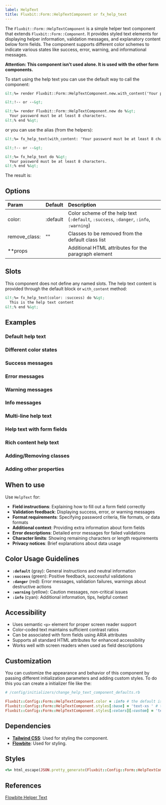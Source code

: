 ```yaml
---
label: HelpText
title: Fluxbit::Form::HelpTextComponent or fx_help_text
---
```


The `Fluxbit::Form::HelpTextComponent` is a simple helper text component that extends `Fluxbit::Form::Component`.
It provides styled text elements for displaying helper information, validation messages, and explanatory content below form fields. The component supports different color schemes to indicate various states like success, error, warning, and informational messages.

**Attention: This component isn't used alone. It is used with the other form components.**

To start using the help text you can use the default way to call the component:

```html
&lt;%= render Fluxbit::Form::HelpTextComponent.new.with_content('Your password must be at least 8 characters.') %&gt;

&lt;!-- or --&gt;

&lt;%= render Fluxbit::Form::HelpTextComponent.new do %&gt;
  Your password must be at least 8 characters.
&lt;% end %&gt;
```

or you can use the alias (from the helpers):

```html
&lt;%= fx_help_text(with_content: 'Your password must be at least 8 characters.') %&gt;

&lt;!-- or --&gt;

&lt;%= fx_help_text do %&gt;
  Your password must be at least 8 characters.
&lt;% end %&gt;
```

The result is:

<lookbook-embed app="/lookbook/" preview="Fluxbit::Form::HelpTextComponentPreview" scenario="playground" panels="params,source"></lookbook-embed>

## Options

| Param              | Default     | Description
|:-------------------|:------------|:------------
| color:             | :default    | Color scheme of the help text (`:default`, `:success`, `:danger`, `:info`, `:warning`)
| remove_class:      | ""          | Classes to be removed from the default class list
| **props            |             | Additional HTML attributes for the paragraph element

## Slots

This component does not define any named slots. The help text content is provided through the default block or `with_content` method:

```html
&lt;%= fx_help_text(color: :success) do %&gt;
  This is the help text content
&lt;% end %&gt;
```

## Examples

### Default help text

<lookbook-embed app="/lookbook/" preview="Fluxbit::Form::HelpTextComponentPreview" scenario="default_help_text" panels="source"></lookbook-embed>

### Different color states

<lookbook-embed app="/lookbook/" preview="Fluxbit::Form::HelpTextComponentPreview" scenario="color_states" panels="source"></lookbook-embed>

### Success messages

<lookbook-embed app="/lookbook/" preview="Fluxbit::Form::HelpTextComponentPreview" scenario="success_messages" panels="source"></lookbook-embed>

### Error messages

<lookbook-embed app="/lookbook/" preview="Fluxbit::Form::HelpTextComponentPreview" scenario="error_messages" panels="source"></lookbook-embed>

### Warning messages

<lookbook-embed app="/lookbook/" preview="Fluxbit::Form::HelpTextComponentPreview" scenario="warning_messages" panels="source"></lookbook-embed>

### Info messages

<lookbook-embed app="/lookbook/" preview="Fluxbit::Form::HelpTextComponentPreview" scenario="info_messages" panels="source"></lookbook-embed>

### Multi-line help text

<lookbook-embed app="/lookbook/" preview="Fluxbit::Form::HelpTextComponentPreview" scenario="multiline_text" panels="source"></lookbook-embed>

### Help text with form fields

<lookbook-embed app="/lookbook/" preview="Fluxbit::Form::HelpTextComponentPreview" scenario="with_form_fields" panels="source"></lookbook-embed>

### Rich content help text

<lookbook-embed app="/lookbook/" preview="Fluxbit::Form::HelpTextComponentPreview" scenario="rich_content" panels="source"></lookbook-embed>

### Adding/Removing classes

<lookbook-embed app="/lookbook/" preview="Fluxbit::Form::HelpTextComponentPreview" scenario="adding_removing_classes" panels="source"></lookbook-embed>

### Adding other properties

<lookbook-embed app="/lookbook/" preview="Fluxbit::Form::HelpTextComponentPreview" scenario="adding_other_properties" panels="source"></lookbook-embed>

## When to use

Use `HelpText` for:
- **Field instructions**: Explaining how to fill out a form field correctly
- **Validation feedback**: Displaying success, error, or warning messages
- **Format requirements**: Specifying password criteria, file formats, or data formats
- **Additional context**: Providing extra information about form fields
- **Error descriptions**: Detailed error messages for failed validations
- **Character limits**: Showing remaining characters or length requirements
- **Privacy notices**: Brief explanations about data usage

## Color Usage Guidelines

- **`:default`** (gray): General instructions and neutral information
- **`:success`** (green): Positive feedback, successful validations
- **`:danger`** (red): Error messages, validation failures, warnings about destructive actions
- **`:warning`** (yellow): Caution messages, non-critical issues
- **`:info`** (cyan): Additional information, tips, helpful context

## Accessibility

* Uses semantic `<p>` element for proper screen reader support
* Color-coded text maintains sufficient contrast ratios
* Can be associated with form fields using ARIA attributes
* Supports all standard HTML attributes for enhanced accessibility
* Works well with screen readers when used as field descriptions

## Customization

You can customize the appearance and behavior of this component by passing different initialization parameters and adding custom styles.
To do this you can create a initializer file like the:

```ruby
# /config/initializers/change_help_text_component_defaults.rb

Fluxbit::Config::Form::HelpTextComponent.color = :info # the default is :default
Fluxbit::Config::Form::HelpTextComponent.styles[:base] = 'text-xs ' # the default is 'text-sm '
Fluxbit::Config::Form::HelpTextComponent.styles[:colors][:custom] = 'text-purple-600 dark:text-purple-400' # add custom color
```

## Dependencies

- [**Tailwind CSS**](https://tailwindcss.com/): Used for styling the component.
- [**Flowbite**](https://flowbite.com/): Used for styling.

## Styles

```ruby
<%= html_escape(JSON.pretty_generate(Fluxbit::Config::Form::HelpTextComponent.styles)) %>
```

## References

[Flowbite Helper Text](https://flowbite.com/docs/forms/input-field/#helper-text)
